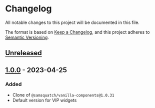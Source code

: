 # Changelog

All notable changes to this project will be documented in this file.

The format is based on [Keep a Changelog](https://keepachangelog.com/en/1.0.0/),
and this project adheres to [Semantic Versioning](https://semver.org/spec/v2.0.0.html).

## [Unreleased]

## [1.0.0] - 2023-04-25

### Added

- Clone of `@samsquatch/vanilla-components@1.0.31`
- Default version for VIP widgets

[unreleased]: https://github.com/saasquatch/program-tools/compare/vip-vanilla-components@1.0.0...HEAD
[1.0.0]: https://github.com/saasquatch/program-tools/releases/tag/%40saasquatch%2Fvip-vanilla-components%401.0.0
